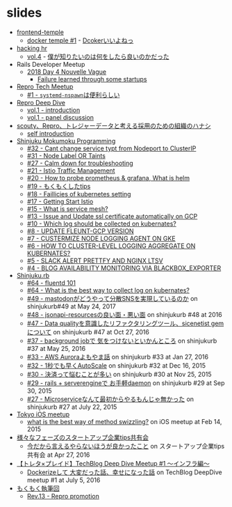 # slides

- [frontend-temple](https://frontend-temple.connpass.com/)
  - [docker temple #1](https://frontend-temple.connpass.com/event/95173/) - [Dcokerいいよねっ](https://gitpitch.com/threetreeslight/slides/master?p=frontend-temple/docker_temple_1)
- [hacking hr](hacking-hr/hacking-hr)
  - [vol.4](https://hacking-hr.connpass.com/event/103909/) - [僕が知りたいのは何をしたら良いのかだった](https://gitpitch.com/threetreeslight/slides/master?p=hacking-hr/4)
- Rails Developer Meetup
  - [2018 Day 4 Nouvelle Vague](https://techplay.jp/event/702297)
    - [Failure learned through some startups](https://gitpitch.com/threetreeslight/slides/master?p=railsdm/failure-learned-through-some-startups)
- [Repro Tech Meetup](https://repro-tech.connpass.com/)
  - [#1 - `systemd-nspawn`は便利らしい](https://gitpitch.com/threetreeslight/slides/master?p=repro-tech-meetup/1)
- [Repro Deep Dive](https://repro.connpass.com/event/97665/)
  - [vol.1 - introduction](https://gitpitch.com/threetreeslight/slides/master?p=repro-deep-dive/1/introduction)
  - [vol.1 - panel discussion](https://gitpitch.com/threetreeslight/slides/master?p=repro-deep-dive/1/carrer-panel)
- [scouty、Repro、トレジャーデータと考える採用のための組織のハナシ](https://scouty.connpass.com/event/101556/)
  - [self introduction](https://gitpitch.com/threetreeslight/slides/master?p=for-recruiting)
- [Shinjuku Mokumoku Programming](shinjuku-mokumoku/shinjuku-mokumoku)
  - [#32 - Cant change service typt from Nodeport to ClusterIP](https://gitpitch.com/threetreeslight/slides/master?p=shinjuku-mokumoku/32)
  - [#31 - Node Label OR Taints](https://gitpitch.com/threetreeslight/slides/master?p=shinjuku-mokumoku/31)
  - [#27 - Calm down for troubleshooting](https://gitpitch.com/threetreeslight/slides/master?p=shinjuku-mokumoku/27)
  - [#21 - Istio Traffic Management](https://gitpitch.com/threetreeslight/slides/master?p=shinjuku-mokumoku/21)
  - [#20 - How to probe prometheus & grafana, What is helm](https://gitpitch.com/threetreeslight/slides/master?p=shinjuku-mokumoku/20)
  - [#19 - もくもくしたtips](https://gitpitch.com/threetreeslight/slides/master?p=shinjuku-mokumoku/19)
  - [#18 - Faillicies of kubernetes setting](https://gitpitch.com/threetreeslight/slides/master?p=shinjuku-mokumoku/18)
  - [#17 - Getting Start Istio](https://gitpitch.com/threetreeslight/slides/master?p=shinjuku-mokumoku/17)
  - [#15 - What is service mesh?](https://gitpitch.com/threetreeslight/slides/master?p=shinjuku-mokumoku/15)
  - [#13 - Issue and Update ssl certificate automatically on GCP](https://gitpitch.com/threetreeslight/slides/master?p=shinjuku-mokumoku/13)
  - [#10 - Which log should be collected on kubernates?](https://gitpitch.com/threetreeslight/slides/master?p=shinjuku-mokumoku/10)
  - [#8 - UPDATE FLEUNT-GCP VERSION](https://gitpitch.com/threetreeslight/slides/master?p=shinjuku-mokumoku/8)
  - [#7 - CUSTERMIZE NODE LOGGING AGENT ON GKE](https://gitpitch.com/threetreeslight/slides/master?p=shinjuku-mokumoku/7)
  - [#6 - HOW TO CLUSTER-LEVEL LOGGING AGGREGATE ON KUBERNATES?](https://gitpitch.com/threetreeslight/slides/master?p=shinjuku-mokumoku/6)
  - [#5 - SLACK ALERT PRETTFY AND NGINX LTSV](https://gitpitch.com/threetreeslight/slides/master?p=shinjuku-mokumoku/5)
  - [#4 - BLOG AVAILABILITY MONITORING VIA BLACKBOX_EXPORTER](https://gitpitch.com/threetreeslight/slides/master?p=shinjuku-mokumoku/4)
- [Shinjuku.rb](shinjukurb/meetups)
  - [#64 - fluentd 101](https://gitpitch.com/threetreeslight/slides/master?p=shinjukurb/64/fluetnd-101)
  - [#64 - What is the best way to collect log on kubernates?](https://gitpitch.com/threetreeslight/slides/master?p=shinjukurb/64/kubernates-logging)
  - [#49 - mastodonがどうやって分散SNSを実現しているのか](https://qiita.com/ThreeTreesLight/items/ec8a5c6616906626696a) on shinjukurb#49 at May 24, 2017
  - [#48 - jsonapi-resourcesの良い面・悪い面](https://qiita.com/ThreeTreesLight/items/88f93806f6e6b1e19cd7) on shinjukurb #48 at 2016
  - [#47 - Data qualityを意識したリファクタリングツール、sicenetist gemについて](https://qiita.com/ThreeTreesLight/items/9529857cbc7fbbcf01bc) on shinjukurb #47 at Oct 27, 2016
  - [#37 - background jobで 気をつけないといかんところ](https://www.slideshare.net/AkiraMiki/background-job) on shinjukurb #37 at May 25, 2016
  - [#33 - AWS Auroraよもやま話](https://www.slideshare.net/AkiraMiki/aws-aurora-57586673) on shinjukurb #33 at Jan 27, 2016
  - [#32 - 1秒でも早くAutoScale](https://www.slideshare.net/AkiraMiki/1autoscale) on shinjukurb #32 at Dec 16, 2015
  - [#30 - 決済って悩むことが多い](https://www.slideshare.net/AkiraMiki/ss-55503037) on shinjukurb #30 at Nov 25, 2015
  - [#29 - rails + serverengineで お手軽daemon](https://www.slideshare.net/AkiraMiki/rails-serverenginedaemon) on shinjukurb #29 at Sep 30, 2015
  - [#27 - Microserviceなんて最初からやるもんじゃ無かった](https://www.slideshare.net/AkiraMiki/20160722-microservice) on  shinjukurb #27 at July 22, 2015
- [Tokyo iOS meetup](https://www.meetup.com/TokyoiOSMeetup/)
  - [what is the best way of method swizzling?](https://www.slideshare.net/AkiraMiki/what-isthebestwayofmethodswizzling) on iOS meetup at Feb 14, 2015
- [様々なフェーズのスタートアップ企業tips共有会](https://techplay.jp/event/585689)
  - [今だから言えるやらないほうが良かったこと](https://www.slideshare.net/AkiraMiki/ss-61454434) on スタートアップ企業tips共有会 at Apr 27, 2016
- [【トレタ×プレイド】TechBlog Deep Dive Meetup #1 〜インフラ編〜](https://plaidtech.connpass.com/event/33511/)
  - [Dockerizeして 大変だった話、幸せになった話](https://www.slideshare.net/AkiraMiki/dockerize) on TechBlog DeepDive meetup #1 at July 5, 2016
- [もくもく執筆回](https://techbook-meetup.connpass.com/)
  - [Rev.13 - Repro promotion](https://gitpitch.com/threetreeslight/slides/master?p=techbook-mokumoku)

